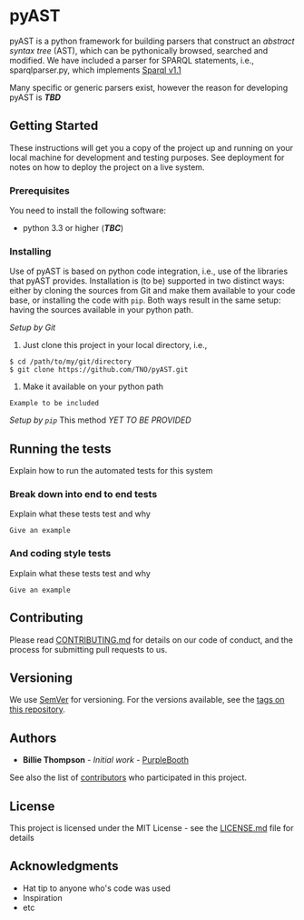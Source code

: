 # pyAST

pyAST is a python framework for building parsers that construct an *abstract syntax tree* (AST), which can be pythonically browsed, searched and modified. We have included a parser for SPARQL statements, i.e., sparqlparser.py, which implements [Sparql v1.1](https://www.w3.org/TR/2013/REC-sparql11-query-20130321/)

Many specific or generic parsers exist, however the reason for developing pyAST is ***TBD***

## Getting Started

These instructions will get you a copy of the project up and running on your local machine for development and testing purposes. See deployment for notes on how to deploy the project on a live system.

### Prerequisites

You need to install the following software:
* python 3.3 or higher (***TBC***)


### Installing

Use of pyAST is based on python code integration, i.e., use of the libraries that pyAST provides. Installation is (to be) supported in two distinct ways: either by cloning the sources from Git and make them available to your code base, or installing the code with `pip`. 
Both ways result in the same setup: having the sources available in your python path.

*Setup by Git*

1. Just clone this project in your local directory, i.e.,
```
$ cd /path/to/my/git/directory
$ git clone https://github.com/TNO/pyAST.git
```

1. Make it available on your python path 
```
Example to be included
```

*Setup by `pip`*
This method *YET TO BE PROVIDED*


## Running the tests

Explain how to run the automated tests for this system

### Break down into end to end tests

Explain what these tests test and why

```
Give an example
```

### And coding style tests

Explain what these tests test and why

```
Give an example
```


## Contributing

Please read [CONTRIBUTING.md](https://gist.github.com/PurpleBooth/b24679402957c63ec426) for details on our code of conduct, and the process for submitting pull requests to us.

## Versioning

We use [SemVer](http://semver.org/) for versioning. For the versions available, see the [tags on this repository](https://github.com/TNO/pyAST.git/tags). 

## Authors

* **Billie Thompson** - *Initial work* - [PurpleBooth](https://github.com/PurpleBooth)

See also the list of [contributors](https://github.com/your/project/contributors) who participated in this project.

## License

This project is licensed under the MIT License - see the [LICENSE.md](LICENSE.md) file for details

## Acknowledgments

* Hat tip to anyone who's code was used
* Inspiration
* etc


